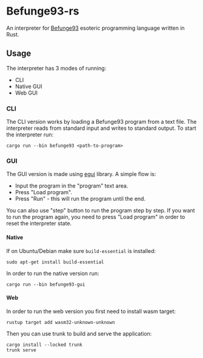 # Befunge93-rs

An interpreter for [Befunge93](https://esolangs.org/wiki/Befunge) esoteric programming language written in Rust.

## Usage

The interpreter has 3 modes of running:

- CLI
- Native GUI
- Web GUI

### CLI

The CLI version works by loading a Befunge93 program from a text file. The interpreter reads from standard input and writes
to standard output. To start the interpreter run:

```
cargo run --bin befunge93 <path-to-program>
```

### GUI

The GUI version is made using [egui](https://github.com/emilk/egui) library. A simple flow is:

- Input the program in the "program" text area.
- Press "Load program".
- Press "Run" - this will run the program until the end.

You can also use "step" button to run the program step by step. If you want to run the program again, you need to press
"Load program" in order to reset the interpreter state.

#### Native

If on Ubuntu/Debian make sure `build-essential` is installed:

```
sudo apt-get install build-essential
```

In order to run the native version run:

```
cargo run --bin befunge93-gui
```

#### Web

In order to run the web version you first need to install wasm target:

```
rustup target add wasm32-unknown-unknown
```

Then you can use trunk to build and serve the application:

```
cargo install --locked trunk
trunk serve
```
